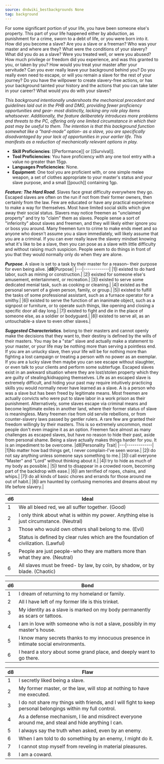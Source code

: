 ```yaml
---
source: dndwiki_bestbackgrounds None
tag: background
---
```


For some significant portion of your life, you have been someone else's property. This part of your life happened either by abduction, as punishment for a crime, sworn to a debt of life, or you were born into it. How did you become a slave? Are you a slave or a freeman? Who was your master and where are they? What were the conditions of your slavery? What did you do as a slave? Were you treated well, or were you abused? How much privilege or freedom did you experience, and was this granted to you, or taken by you? How would you treat your master after your servitude? Can you ever really leave your background behind you? Do you really even need to escape, or will you remain a slave for the rest of your journey? Do you have the willpower to create slavery-free actions, or has your background tainted your history and the actions that you can take later in your career? What would you do with your slaves?

_This background intentionally undershoots the mechanical precedent and guidelines laid out in the PHB and DMG, providing fewer proficiency opportunities and gear- most distinctly, lacking any role play items whatsoever. Additionally, the feature deliberately introduces more problems and threats to the PC, offering only one limited circumstance in which their past may be useful to them. The intention is that this background function somewhat like a "hard-mode" option- as a slave, you are specifically disadvantaged by your lack of opportunities in your earlier life. This manifests as a reduction of mechanically relevant options in play._


- **Skill Proficiencies**: [[Performance]] or [[Survival]].
- **Tool Proficiencies**: You have proficiency with any one tool entry with a value no greater than 15gp.
- **Languages Proficiencies**: None.
- **Equipment**: One tool you are proficient with, or one simple melee weapon, a set of clothes appropriate to your master's status and your slave purpose, and a small [[pouch]] containing 1gp.


**_Feature: The Hard Road_**. Slaves face great difficulty everywhere they go. Escaped slaves are often on the run if not from their former owners, then certainly from the law. Few are educated or have any practical experience to make a way for themselves. Most have limited social skills which give away their social status. Slavers may notice freemen as "unclaimed property" and try to "claim" them as slaves. People sense a sort of "inferiority" about slaves and freemen, and they will likely either ignore you or boss you around. Many freemen turn to crime to make ends meet and so anyone who doesn't assume you a slave immediately, will likely assume that you are a criminal. If you can ever really leave the slavery mindset knowing what it's like to be a slave, then you can pose as a slave with little difficulty and without raising much suspicion. People seem to do things in front of you that they would normally only do when they are alone.

**_Purpose_**. A slave is set to a task by their master for a reason– their purpose for even being alive.
|**d8**|Purpose|
|---|-------------|
|1|I existed to do hard labor, such as mining or construction.|
|2|I existed for someone else's amusement, entertainment, or recreation.|
|3|I existed to serve some dedicated menial task, such as cooking or cleaning.|
|4|I existed as the personal servant of a given person, family, or group.|
|5|I existed to fulfill the tasks of some professional assistant, such as a furnace operator for a smithy.|
|6|I existed to serve the function of an inanimate object, such as a signpost or furniture, or to operate such things, like opening and closing a specific door all day long.|
|7|I existed to fight and die in the place of someone else, as a soldier or bodyguard.|
|8|I existed to serve all, as an untouchable-a slave to even other slaves.|


**_Suggested Characteristics_**.  belong to their masters and cannot openly make the decisions that they want to, their destiny is defined by the wills of their masters. You may be a "star" slave and actually make a statement to your master, or your life may be nothing more than serving a pointless end. If you are an unlucky slave, then your life will be for nothing more than fighting a lost campaign or treating a person with no power as an exemplar. If you are a lucky slave then maybe you can see escape without slaughter, or even talk to your clients and perform some subterfuge. Escaped slaves exist in an awkward situation where they are lost/stolen property which they are guilty of stealing/kidnapping themselves. Life as an escaped slave is extremely difficult, and hiding your past may require intuitively practicing skills you would normally never have learned as a slave.
A  is a person who was a slave but has been freed by legitimate means. Most freemen are actually convicts who were put to slave labor in a work prison as their punishment. Alternatively, some slaves escape via criminal means and become legitimate exiles in another land, where their former status of slave is meaningless. Many freemen rise from old servile rebellions, or from counter-slavery laws passed by gentler rulers. A rare few are granted their freedom willingly by their masters. This is so extremely uncommon, most people don't even imagine it as an option. Freemen face almost as many challenges as escaped slaves, but have no reason to hide their past, aside from personal shame.
Being a slave actually makes things harder for you. It is an impediment to be overcome.
|d8|Personality Trait|
|---|-------------|
|1|No matter how bad things get, I never complain-I've seen worse.|
|2|I do not say anything unless someone says something to me.|
|3|I call everyone "Master" and "Lord" without thinking about it.|
|4|I try to hide as much of my body as possible.|
|5|I tend to disappear in a crowded room, becoming part of the backdrop with ease.|
|6|I am terrified of ropes, chains, and whips.|
|7|I do all kinds of basic chores and errands for those around me out of habit.|
|8|I am haunted by confusing memories and dreams about my life before slavery.|

|d6|Ideal|
|---|-------------|
|1| We all bleed red, we all suffer together. (Good)|
|2| I only think about what is within my power. Anything else is just circumstance. (Neutral)|
|3| Those who would own others shall belong to me. (Evil)|
|4| Status is defined by clear rules which are the foundation of civilization. (Lawful)|
|5| People are just people-who they are matters more than what they are. (Neutral)|
|6| All slaves must be freed- by law, by coin, by shadow, or by blade. (Chaotic)|

|d6|Bond|
|---|-------------|
|1|I dream of returning to my homeland or family.|
|2|All I have left of my former life is this trinket.|
|3|My identity as a slave is marked on my body permanently as scars or tattoos.|
|4|I am in love with someone who is not a slave, possibly in my master's house.|
|5|I know many secrets thanks to my innocuous presence in intimate social environments.|
|6|I heard a story about some grand place, and deeply want to go there.|

|d8|Flaw|
|---|-------------|
|1|I secretly liked being a slave.|
|2|My former master, or the law, will stop at nothing to have me executed.|
|3|I do not share my things with friends, and I will fight to keep personal belongings within my full control.|
|4|As a defense mechanism, I lie and misdirect everyone around me, and steal and hide anything I can.|
|5|I always say the truth when asked, even by an enemy.|
|6|When I am told to do something by an enemy, I might do it.|
|7|I cannot stop myself from reveling in material pleasures.|
|8|I am a coward.|

